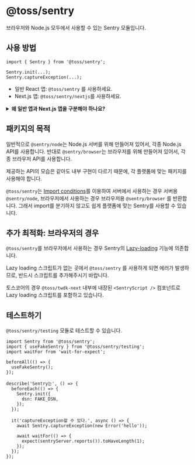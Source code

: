 # @toss/sentry

브라우저와 Node.js 모두에서 사용할 수 있는 Sentry 모듈입니다.

## 사용 방법

```tsx
import { Sentry } from '@toss/sentry';

Sentry.init(...);
Sentry.captureException(...);
```

- 일반 React 앱: `@toss/sentry` 를 사용하세요.
- Next.js 앱: `@toss/sentry/nextjs`를 사용하세요.

<details>
  <summary><b>왜 일반 앱과 Next.js 앱을 구분해야 하나요?</b></summary>
  <br />
  <ul>
    <li>일반 서버의 `@sentry/node`는 에러를 그루핑할 때 요청 기준이 아닌 Node.js 프로세스 기준으로 그루핑합니다. (수동으로 [Sentry.Handlers.requestHandler()](https://docs.sentry.io/platforms/node/guides/express/)를 사용해야 함)</li>
    <li>`@sentry/nextjs`는 서버 에러를 그루핑할 때 Next.js로 들어온 요청을 기준으로 그루핑합니다.</li>
  </ul>
</details>

## 패키지의 목적

일반적으로 `@sentry/node`는 Node.js 서버를 위해 만들어져 있어서, 각종 Node.js API를 사용합니다. 반대로 `@sentry/browser`는 브라우저를 위해 만들어져 있어서, 각종 브라우저 API를 사용합니다.

제공하는 API의 모습은 같아도 내부 구현이 다르기 때문에, 각 플랫폼에 맞는 패키지를 사용해야 합니다.

`@toss/sentry`는 [Import conditions](https://nodejs.org/api/packages.html#community-conditions-definitions)를 이용하여 서버에서 사용하는 경우 서버용 `@sentry/node`, 브라우저에서 사용하는 경우 브라우저용 `@sentry/browser` 를 반환합니다. 그래서 import를 분기하지 않고도 쉽게 플랫폼에 맞는 Sentry를 사용할 수 있습니다.

## 추가 최적화: 브라우저의 경우

`@toss/sentry`를 브라우저에서 사용하는 경우 Sentry의 [Lazy-loading](https://docs.sentry.io/platforms/javascript/install/lazy-load-sentry/) 기능에 의존합니다.

Lazy loading 스크립트가 없는 곳에서 `@toss/sentry` 를 사용하게 되면 에러가 발생하므로, 반드시 스크립트를 추가해주시기 바랍니다.

토스코어의 경우 `@toss/twdk-next` 내부에 내장된 `<SentryScript />` 컴포넌트로 Lazy loading 스크립트를 포함하고 있습니다.

## 테스트하기

`@toss/sentry/testing` 모듈로 테스트할 수 있습니다.

```tsx
import Sentry from '@toss/sentry';
import { useFakeSentry } from '@toss/sentry/testing';
import waitFor from 'wait-for-expect';

beforeAll(() => {
  useFakeSentry();
});

describe('Sentry는', () => {
  beforeEach(() => {
    Sentry.init({
      dsn: FAKE_DSN,
    });
  });

  it('captureException할 수 있다.', async () => {
    await Sentry.captureException(new Error('hello'));

    await waitFor(() => {
      expect(sentryServer.reports()).toHaveLength(1);
    });
  });
});
```

